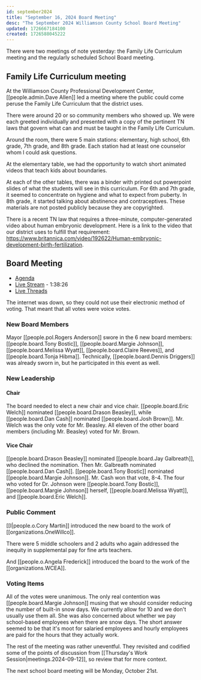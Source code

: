 ```yaml
---
id: september2024
title: "September 16, 2024 Board Meeting"
desc: "The September 2024 Williamson County School Board Meeting"
updated: 1726667184100
created: 1726588045222
---
```


There were two meetings of note yesterday: the Family Life Curriculum meeting and the regularly scheduled School Board meeting.

## Family Life Curriculum meeting

At the Williamson County Professional Development Center, [[people.admin.Dave Allen]] led a meeting where the public could come peruse the Family Life Curriculum that the district uses.

There were around 20 or so community members who showed up. We were each greeted individually and presented with a copy of the pertinent TN laws that govern what can and must be taught in the Family Life Curriculum.

Around the room, there were 5 main stations: elementary, high school, 6th grade, 7th grade, and 8th grade. Each station had at least one counselor whom I could ask questions.

At the elementary table, we had the opportunity to watch short animated videos that teach kids about boundaries.

At each of the other tables, there was a binder with printed out powerpoint slides of what the students will see in this curriculum. For 6th and 7th grade, it seemed to concentrate on hygiene and what to expect from puberty. In 8th grade, it started talking about abstinence and contraceptives. These materials are not posted publicly because they are copyrighted.

There is a recent TN law that requires a three-minute, computer-generated video about human embryonic development. Here is a link to the video that our district uses to fulfill that requirement: https://www.britannica.com/video/192622/Human-embryonic-development-birth-fertilization.

## Board Meeting

- [Agenda](https://meeting.boeconnect.net/Public/Agenda/566?meeting=654966)
- [Live Stream](https://www.youtube.com/live/dur6yepjoY8) - 1:38:26
- [Live Threads](https://www.threads.net/@murribu/post/C__2ABTpQ13)

The internet was down, so they could not use their electronic method of voting. That meant that all votes were voice votes.

### New Board Members

Mayor [[people.pol.Rogers Anderson]] swore in the 6 new board members: [[people.board.Tony Bostic]], [[people.board.Margie Johnson]], [[people.board.Melissa Wyatt]], [[people.board.Claire Reeves]], and [[people.board.Tonja Hibma]]. Technically, [[people.board.Dennis Driggers]] was already sworn in, but he participated in this event as well.

### New Leadership

#### Chair

The board needed to elect a new chair and vice chair. [[people.board.Eric Welch]] nominated [[people.board.Drason Beasley]], while [[people.board.Dan Cash]] nominated [[people.board.Josh Brown]]. Mr. Welch was the only vote for Mr. Beasley. All eleven of the other board members (including Mr. Beasley) voted for Mr. Brown.

#### Vice Chair

[[people.board.Drason Beasley]] nominated [[people.board.Jay Galbreath]], who declined the nomination. Then Mr. Galbreath nominated [[people.board.Dan Cash]]. [[people.board.Tony Bostic]] nominated [[people.board.Margie Johnson]]. Mr. Cash won that vote, 8-4. The four who voted for Dr. Johnson were [[people.board.Tony Bostic]], [[people.board.Margie Johnson]] herself, [[people.board.Melissa Wyatt]], and [[people.board.Eric Welch]].

### Public Comment

[[I|people.o.Cory Martin]] introduced the new board to the work of [[organizations.OneWillco]].

There were 5 middle schoolers and 2 adults who again addressed the inequity in supplemental pay for fine arts teachers.

And [[people.o.Angela Frederick]] introduced the board to the work of the [[organizations.WCEA]].

### Voting Items

All of the votes were unanimous. The only real contention was [[people.board.Margie Johnson]] musing that we should consider reducing the number of built-in snow days. We currently allow for 10 and we don't usually use them all. She was also concerned about whether we pay school-based employees when there are snow days. The short answer seemed to be that it's moot for salaried employees and hourly employees are paid for the hours that they actually work.

The rest of the meeting was rather uneventful. They revisited and codified some of the points of discussion from [[Thursday's Work Session|meetings.2024-09-12]], so review that for more context.

The next school board meeting will be Monday, October 21st.
